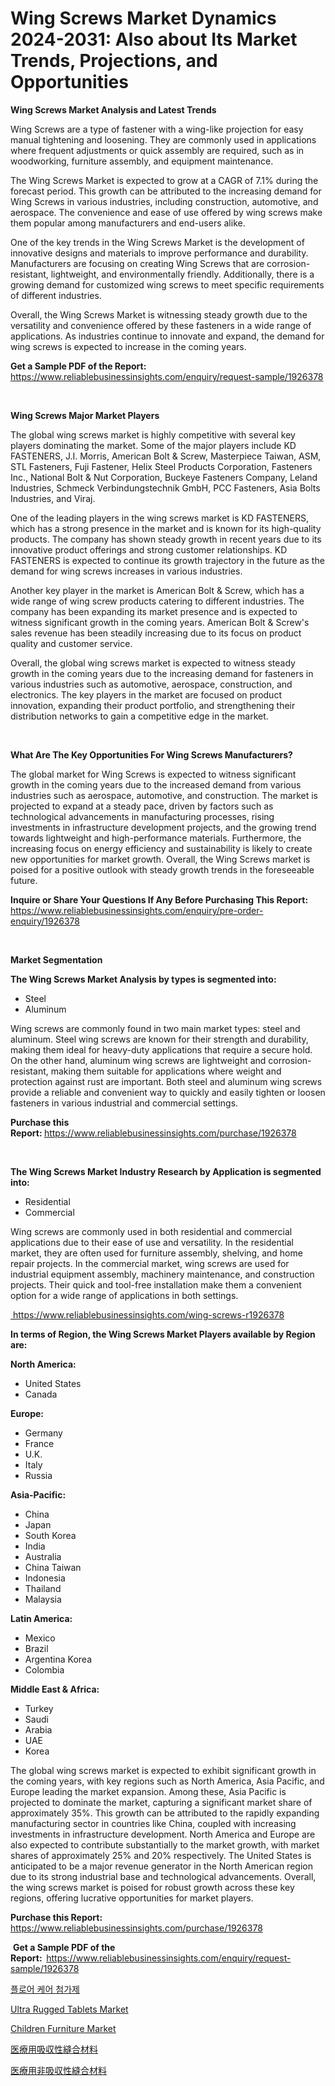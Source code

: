 <p><h1>Wing Screws Market Dynamics 2024-2031: Also about Its Market Trends, Projections, and Opportunities</h1></p><p><strong>Wing Screws Market Analysis and Latest Trends</strong></p>
<p><p>Wing Screws are a type of fastener with a wing-like projection for easy manual tightening and loosening. They are commonly used in applications where frequent adjustments or quick assembly are required, such as in woodworking, furniture assembly, and equipment maintenance.</p><p>The Wing Screws Market is expected to grow at a CAGR of 7.1% during the forecast period. This growth can be attributed to the increasing demand for Wing Screws in various industries, including construction, automotive, and aerospace. The convenience and ease of use offered by wing screws make them popular among manufacturers and end-users alike.</p><p>One of the key trends in the Wing Screws Market is the development of innovative designs and materials to improve performance and durability. Manufacturers are focusing on creating Wing Screws that are corrosion-resistant, lightweight, and environmentally friendly. Additionally, there is a growing demand for customized wing screws to meet specific requirements of different industries.</p><p>Overall, the Wing Screws Market is witnessing steady growth due to the versatility and convenience offered by these fasteners in a wide range of applications. As industries continue to innovate and expand, the demand for wing screws is expected to increase in the coming years.</p></p>
<p><strong>Get a Sample PDF of the Report:&nbsp;</strong> <a href="https://www.reliablebusinessinsights.com/enquiry/request-sample/1926378">https://www.reliablebusinessinsights.com/enquiry/request-sample/1926378</a></p>
<p>&nbsp;</p>
<p><strong>Wing Screws Major Market Players</strong></p>
<p><p>The global wing screws market is highly competitive with several key players dominating the market. Some of the major players include KD FASTENERS, J.I. Morris, American Bolt & Screw, Masterpiece Taiwan, ASM, STL Fasteners, Fuji Fastener, Helix Steel Products Corporation, Fasteners Inc., National Bolt & Nut Corporation, Buckeye Fasteners Company, Leland Industries, Schmeck Verbindungstechnik GmbH, PCC Fasteners, Asia Bolts Industries, and Viraj.</p><p>One of the leading players in the wing screws market is KD FASTENERS, which has a strong presence in the market and is known for its high-quality products. The company has shown steady growth in recent years due to its innovative product offerings and strong customer relationships. KD FASTENERS is expected to continue its growth trajectory in the future as the demand for wing screws increases in various industries.</p><p>Another key player in the market is American Bolt & Screw, which has a wide range of wing screw products catering to different industries. The company has been expanding its market presence and is expected to witness significant growth in the coming years. American Bolt & Screw's sales revenue has been steadily increasing due to its focus on product quality and customer service.</p><p>Overall, the global wing screws market is expected to witness steady growth in the coming years due to the increasing demand for fasteners in various industries such as automotive, aerospace, construction, and electronics. The key players in the market are focused on product innovation, expanding their product portfolio, and strengthening their distribution networks to gain a competitive edge in the market.</p></p>
<p>&nbsp;</p>
<p><strong>What Are The Key Opportunities For Wing Screws Manufacturers?</strong></p>
<p><p>The global market for Wing Screws is expected to witness significant growth in the coming years due to the increased demand from various industries such as aerospace, automotive, and construction. The market is projected to expand at a steady pace, driven by factors such as technological advancements in manufacturing processes, rising investments in infrastructure development projects, and the growing trend towards lightweight and high-performance materials. Furthermore, the increasing focus on energy efficiency and sustainability is likely to create new opportunities for market growth. Overall, the Wing Screws market is poised for a positive outlook with steady growth trends in the foreseeable future.</p></p>
<p><strong>Inquire or Share Your Questions If Any Before Purchasing This Report:</strong> <a href="https://www.reliablebusinessinsights.com/enquiry/pre-order-enquiry/1926378">https://www.reliablebusinessinsights.com/enquiry/pre-order-enquiry/1926378</a></p>
<p>&nbsp;</p>
<p><strong>Market Segmentation</strong></p>
<p><strong>The Wing Screws Market Analysis by types is segmented into:</strong></p>
<p><ul><li>Steel</li><li>Aluminum</li></ul></p>
<p><p>Wing screws are commonly found in two main market types: steel and aluminum. Steel wing screws are known for their strength and durability, making them ideal for heavy-duty applications that require a secure hold. On the other hand, aluminum wing screws are lightweight and corrosion-resistant, making them suitable for applications where weight and protection against rust are important. Both steel and aluminum wing screws provide a reliable and convenient way to quickly and easily tighten or loosen fasteners in various industrial and commercial settings.</p></p>
<p><strong>Purchase this Report:&nbsp;</strong><a href="https://www.reliablebusinessinsights.com/purchase/1926378">https://www.reliablebusinessinsights.com/purchase/1926378</a></p>
<p>&nbsp;</p>
<p><strong>The Wing Screws Market Industry Research by Application is segmented into:</strong></p>
<p><ul><li>Residential</li><li>Commercial</li></ul></p>
<p><p>Wing screws are commonly used in both residential and commercial applications due to their ease of use and versatility. In the residential market, they are often used for furniture assembly, shelving, and home repair projects. In the commercial market, wing screws are used for industrial equipment assembly, machinery maintenance, and construction projects. Their quick and tool-free installation make them a convenient option for a wide range of applications in both settings.</p></p>
<p><a href="https://www.reliablebusinessinsights.com/wing-screws-r1926378">&nbsp;https://www.reliablebusinessinsights.com/wing-screws-r1926378</a></p>
<p><strong>In terms of Region, the Wing Screws Market Players available by Region are:</strong></p>
<p>
    <p> <strong> North America: </strong>
        <ul>
            <li>United States</li>
            <li>Canada</li>
        </ul>
        </p> 
    <p> <strong> Europe: </strong>
        <ul>
            <li>Germany</li>
            <li>France</li>
            <li>U.K.</li>
            <li>Italy</li>
            <li>Russia</li>
        </ul>
        </p> 
    <p> <strong> Asia-Pacific: </strong>
        <ul>
            <li>China</li>
            <li>Japan</li>
            <li>South Korea</li>
            <li>India</li>
            <li>Australia</li>
            <li>China Taiwan</li>
            <li>Indonesia</li>
            <li>Thailand</li>
            <li>Malaysia</li>
        </ul>
        </p> 
    <p> <strong> Latin America: </strong>
        <ul>
            <li>Mexico</li>
            <li>Brazil</li>
            <li>Argentina Korea</li>
            <li>Colombia</li>
        </ul>
        </p> 
    <p> <strong> Middle East & Africa: </strong>
        <ul>
            <li>Turkey</li>
            <li>Saudi</li>
            <li>Arabia</li>
            <li>UAE</li>
            <li>Korea</li>
        </ul>
    </p>
    </p>
<p><p>The global wing screws market is expected to exhibit significant growth in the coming years, with key regions such as North America, Asia Pacific, and Europe leading the market expansion. Among these, Asia Pacific is projected to dominate the market, capturing a significant market share of approximately 35%. This growth can be attributed to the rapidly expanding manufacturing sector in countries like China, coupled with increasing investments in infrastructure development. North America and Europe are also expected to contribute substantially to the market growth, with market shares of approximately 25% and 20% respectively. The United States is anticipated to be a major revenue generator in the North American region due to its strong industrial base and technological advancements. Overall, the wing screws market is poised for robust growth across these key regions, offering lucrative opportunities for market players.</p></p>
<p><strong>Purchase this Report: </strong><a href="https://www.reliablebusinessinsights.com/purchase/1926378">https://www.reliablebusinessinsights.com/purchase/1926378</a></p>
<p>&nbsp;<strong>Get a Sample PDF of the Report:&nbsp;&nbsp;</strong><a href="https://www.reliablebusinessinsights.com/enquiry/request-sample/1926378">https://www.reliablebusinessinsights.com/enquiry/request-sample/1926378</a></p>
<p><strong></strong></p>
<p><p><a href="https://medium.com/@whitneymurphy1982/%EB%B0%94%EB%8B%A5-%EA%B4%80%EB%A6%AC-%EC%B2%A8%EA%B0%80%EC%A0%9C-%EC%8B%9C%EC%9E%A5-%EC%A0%84%EB%A7%9D-%EC%99%84%EC%A0%84%ED%95%9C-%EC%82%B0%EC%97%85-%EB%B6%84%EC%84%9D-2024%EB%85%84%EB%B6%80%ED%84%B0-2031%EB%85%84%EA%B9%8C%EC%A7%80-0d48e41755ea">플로어 케어 첨가제</a></p><p><a href="https://github.com/jahid123ahm/Market-Research-Report-List-1/blob/main/ultra-rugged-tablets-market.md">Ultra Rugged Tablets Market</a></p><p><a href="https://github.com/ajohirul8010/Market-Research-Report-List-1/blob/main/children-furniture-market.md">Children Furniture Market</a></p><p><a href="https://github.com/RodHoppe07/Market-Research-Report-List-2/blob/main/2489821116308.md">医療用吸収性縫合材料</a></p><p><a href="https://github.com/reliezer65/Market-Research-Report-List-1/blob/main/1074461116309.md">医療用非吸収性縫合材料</a></p></p>